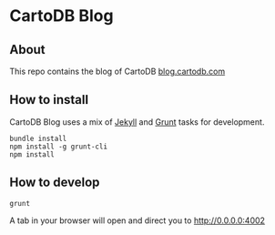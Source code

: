 # CartoDB Blog

## About

This repo contains the blog of CartoDB [blog.cartodb.com](http://blog.cartodb.com/)

## How to install

CartoDB Blog uses a mix of [Jekyll](http://jekyllrb.com/) and [Grunt](http://gruntjs.com/) tasks for development.

```
bundle install
npm install -g grunt-cli
npm install
```

## How to develop

```
grunt
```

A tab in your browser will open and direct you to http://0.0.0.0:4002
